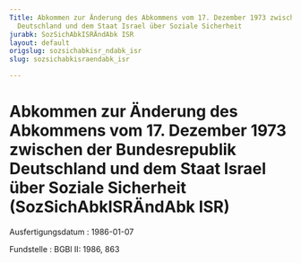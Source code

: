```yaml
---
Title: Abkommen zur Änderung des Abkommens vom 17. Dezember 1973 zwischen der Bundesrepublik
  Deutschland und dem Staat Israel über Soziale Sicherheit
jurabk: SozSichAbkISRÄndAbk ISR
layout: default
origslug: sozsichabkisr_ndabk_isr
slug: sozsichabkisraendabk_isr

---
```


# Abkommen zur Änderung des Abkommens vom 17. Dezember 1973 zwischen der Bundesrepublik Deutschland und dem Staat Israel über Soziale Sicherheit (SozSichAbkISRÄndAbk ISR)

Ausfertigungsdatum
:   1986-01-07

Fundstelle
:   BGBl II: 1986, 863

